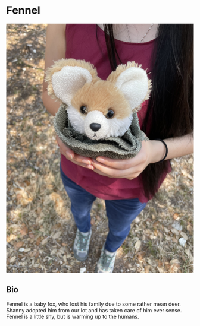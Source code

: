 # Fennel

![image_1](pictures/fennel.jpg)
<div style="page-break-after: always;"></div>

## Bio
Fennel is a baby fox, who lost his family due to some rather mean deer.
Shanny adopted him from our lot and has taken care of him ever sense.
Fennel is a little shy, but is warming up to the humans.
<div style="page-break-after: always;"></div>